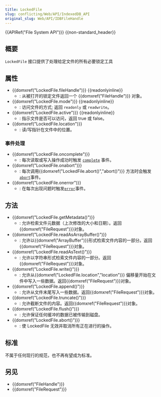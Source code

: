 ```yaml
---
title: LockedFile
slug: conflicting/Web/API/IndexedDB_API
original_slug: Web/API/IDBFileHandle
---
```


{{APIRef("File System API")}} {{non-standard_header}}

## 概要

`LockedFile` 接口提供了处理给定文件的所有必要锁定工具

## 属性

- {{domxref("LockedFile.fileHandle")}} {{readonlyinline}}
  - : 从被打开的锁定文件返回一个 {{domxref("FileHandle")}} 对象。
- {{domxref("LockedFile.mode")}} {{readonlyinline}}
  - : 访问文件的方式; 返回 `readonly` 或 `readwrite`。
- {{domxref("LockedFile.active")}} {{readonlyinline}}
  - : 指示文件是否可以访问，返回 true 或 false。
- {{domxref("LockedFile.location")}}
  - : 读/写指针在文件中的位置。

### 事件处理

- {{domxref("LockedFile.oncomplete")}}
  - : 每次读取或写入操作成功时触发 [`complete`](/zh-CN/docs/Web/API/OfflineAudioContext/complete_event) 事件。
- {{domxref("LockedFile.onabort")}}
  - : 每次调用{{domxref("LockedFile.abort()","abort()")}} 方法时会触发[`abort`](/zh-CN/docs/Web/API/HTMLMediaElement/abort_event)事件。
- {{domxref("LockedFile.onerror")}}
  - : 在每次出现问题时触发[`error`](/zh-CN/docs/Web/API/Element/error_event)事件。

## 方法

- {{domxref("LockedFile.getMetadata()")}}
  - : 允许检索文件元数据（上次修改的大小和日期）。返回{{domxref("FileRequest")}}对象。
- {{domxref("LockedFile.readAsArrayBuffer()")}}
  - : 允许以{{domxref("ArrayBuffer")}}形式检索文件内容的一部分。返回{{domxref("FileRequest")}}对象。
- {{domxref("LockedFile.readAsText()")}}
  - : 允许以字符串形式检索文件内容的一部分。返回{{domxref("FileRequest")}}对象。
- {{domxref("LockedFile.write()")}}
  - : 允许从{{domxref("LockedFile.location","location")}} 偏移量开始在文件中写入一些数据。返回{{domxref("FileRequest")}}对象。
- {{domxref("LockedFile.append()")}}
  - : 允许从文件末尾写入一些数据。返回{{domxref("FileRequest")}}对象。
- {{domxref("LockedFile.truncate()")}}
  - : 允许截断文件的内容。返回{{domxref("FileRequest")}}对象。
- {{domxref("LockedFile.flush()")}}
  - : 允许保证任何缓冲的数据已被传输到磁盘。
- {{domxref("LockedFile.abort()")}}
  - : 使 LockedFile 无效并取消所有正在进行的操作。

## 标准

不属于任何现行的规范，也不再有望成为标准。

## 另见

- {{domxref("FileHandle")}}
- {{domxref("FileRequest")}}
